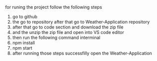 for runing the project follow the following steps
1. go to github
2. the go to repository after that go to Weather-Application repository
3. after that go to code section and download the zip file
4. and the unzip the zip file and open into VS code editor
5. then run the following command interminal
6. npm install
7. npm start
8. after running those steps successfilly open the Weather-Application 
